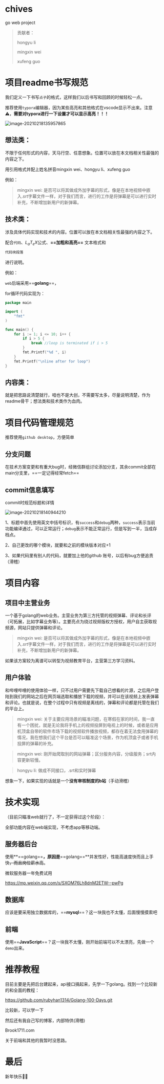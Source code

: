 # chives

 go web project

> 贡献者：
>
> hongyu li
>
> mingxin wei
>
> xufeng guo

# 项目readme书写规范

我们定义一下书写`点子`的格式，这样我们以后书写和回顾的时候轻松一点。

推荐使用`typora`编辑器，因为某些高亮和其他格式在vscode显示不出来。注意⚠️，**需要对typora进行一下设置才可以显示高亮！！！**

![image-20210218135957865](https://cdn.jsdelivr.net/gh/Brook1711/fig_for_blog/img/image-20210218135957865.png)

## 想法类：

不限于任何形式的内容，天马行空、任意想象。位置可以放在本文档相关性最强的内容之下。

用引用格式并配上姓名拼音mingxin wei、hongyu li、xufeng guo

例如：

> mingxin wei: 是否可以将其做成外加字幕的形式，像是在本地视频中嵌入$.srt$字幕文件一样，对于我们而言，进行的工作是将弹幕是可以进行实时补充，不断增加新用户的新弹幕。

## 技术类：

涉及具体代码实现和技术的内容。位置可以放在本文档相关性最强的内容之下。

配合`代码`、$L_aT_eX$公式、**==加粗和高亮==** 文本格式和

```markdown
代码块段落
```

进行说明。

例如：

`web`后端采用==**golang**==，

for循环代码实现为：

```go
package main

import (
	"fmt"
)

func main() {
	for i := 1; i <= 10; i++ {
		if i > 5 {
			break //loop is terminated if i > 5
		}
		fmt.Printf("%d ", i)
	}
	fmt.Printf("\nline after for loop")
}
```



## 内容类：

就是把思路说清楚就行，咱也不是大创，不需要写太多，尽量说明清楚，作为readme骨干；想法类和技术类作为血肉。

# 项目代码管理规范

推荐使用`github desktop`，方便简单

## 分支问题

在技术方案变更和有重大bug时，经微信群组讨论添加分支，其余commit全部在main分支里，==一定记得经常fetch==

## commit信息填写

commit时规范标题和详情

![image-20210218140944210](https://cdn.jsdelivr.net/gh/Brook1711/fig_for_blog/img/image-20210218140944210.png)

1、标题中首先使用英文中括号标识，有`success`和`debug`两种，`success`表示当前功能编译通过，可以正常运行；`debug`表示不能正常运行，但是写到一半，当成存档点。

2、自己更改的哪个模块，就要和之前的模块版本对应+1

3、如果代码里有别人的代码，就要加上他的github 账号，以后有bug方便追责（滑稽）

# 项目内容

## 项目中主营业务

一个基于golang的web业务。主营业务为第三方托管的视频弹幕、评论和长评（可拓展，比如字幕业务等）。主要亮点为绕过视频版权方授权，用户自主获取视频源，网站只提供弹幕和评论。
>mingxin wei: 是否可以将其做成外加字幕的形式，像是在本地视频中嵌入$.srt$字幕文件一样，对于我们而言，进行的工作是将弹幕是可以进行实时补充，不断增加新用户的新弹幕。

如果该方案较为离谱可以转型为视频教育平台，主营第三方学习资料。
## 用户体验

和哔哩哔哩的使用体验一样，只不过用户需要先下载自己想看的片源，之后用户登陆到我们的网站之后在网页端选取和播放下载的视频，并可以在该视频上发表弹幕和评论。也就是说，在整个过程中只有视频是离线的，弹幕和评论都是托管在我们的平台上。
>mingxin wei: 关于主要应用场景的瞄准问题，在寒假在家的时间，我一直有一个困扰，就是无论我将手机上的视频投屏到电视上的时候，或者是应用机顶盒自带的软件市场下载的视频软件播放视频，都存在着无法食用弹幕的情况，我在想我们这个平台是否可以瞄准这个场景，作为机顶盒子或者手机投屏的弹幕的补充。

> mingxin wei: 刚开始爬取别的网站弹幕；区分服务内容，分级服务；srt内容更新较慢。

> hongyu li: 做成不同接口，.srt和实时弹幕


想象一下，如果实现的话就是一个**没有审核制度的b站**（手动滑稽）

# 技术实现

（目前只瞄准web就行了，不一定获得过这个阶段）：

全部功能内容在web端实现，不考虑app等移动端。

## 服务器后台

使用**==golang==**，原因是**==golang==**并发性好，性能高速度快而且上手快~~，而且岗位薪水高~~。

微软服务器一年免费试用

https://mp.weixin.qq.com/s/SXOM76Lh8dnM2ETW--pwPg

## 数据库

应该是要采用独立数据库的，==**mysql**==？这一块我也不太懂，后面慢慢摸索吧

## 前端

使用==**JavaScript**==？这一块我不太懂，刚开始前端可以不太漂亮，先做一个`demo`出来。

# 推荐教程

目前主要是先把后台建起来，api接口搞起来，先学一下golang。找到一个比较新的和全面的教程：

https://github.com/rubyhan1314/Golang-100-Days.git

比较新，可以学一下



然后还有我自己写的博客，内部特供(滑稽)

Brook1711.com

关于前端和其他的我暂时没思路。

# 最后

新年快乐🎉🧨